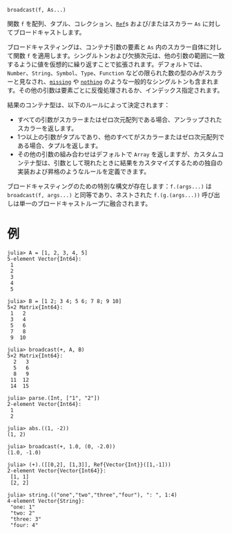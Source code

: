 ```
broadcast(f, As...)
```

関数 `f` を配列、タプル、コレクション、[`Ref`](@ref)s および/またはスカラー `As` に対してブロードキャストします。

ブロードキャスティングは、コンテナ引数の要素と `As` 内のスカラー自体に対して関数 `f` を適用します。シングルトンおよび欠損次元は、他の引数の範囲に一致するように値を仮想的に繰り返すことで拡張されます。デフォルトでは、`Number`、`String`、`Symbol`、`Type`、`Function` などの限られた数の型のみがスカラーと見なされ、[`missing`](@ref) や [`nothing`](@ref) のような一般的なシングルトンも含まれます。その他の引数は要素ごとに反復処理されるか、インデックス指定されます。

結果のコンテナ型は、以下のルールによって決定されます：

  * すべての引数がスカラーまたはゼロ次元配列である場合、アンラップされたスカラーを返します。
  * 1つ以上の引数がタプルであり、他のすべてがスカラーまたはゼロ次元配列である場合、タプルを返します。
  * その他の引数の組み合わせはデフォルトで `Array` を返しますが、カスタムコンテナ型は、引数として現れたときに結果をカスタマイズするための独自の実装および昇格のようなルールを定義できます。

ブロードキャスティングのための特別な構文が存在します：`f.(args...)` は `broadcast(f, args...)` と同等であり、ネストされた `f.(g.(args...))` 呼び出しは単一のブロードキャストループに融合されます。

# 例

```jldoctest
julia> A = [1, 2, 3, 4, 5]
5-element Vector{Int64}:
 1
 2
 3
 4
 5

julia> B = [1 2; 3 4; 5 6; 7 8; 9 10]
5×2 Matrix{Int64}:
 1   2
 3   4
 5   6
 7   8
 9  10

julia> broadcast(+, A, B)
5×2 Matrix{Int64}:
  2   3
  5   6
  8   9
 11  12
 14  15

julia> parse.(Int, ["1", "2"])
2-element Vector{Int64}:
 1
 2

julia> abs.((1, -2))
(1, 2)

julia> broadcast(+, 1.0, (0, -2.0))
(1.0, -1.0)

julia> (+).([[0,2], [1,3]], Ref{Vector{Int}}([1,-1]))
2-element Vector{Vector{Int64}}:
 [1, 1]
 [2, 2]

julia> string.(("one","two","three","four"), ": ", 1:4)
4-element Vector{String}:
 "one: 1"
 "two: 2"
 "three: 3"
 "four: 4"

```
